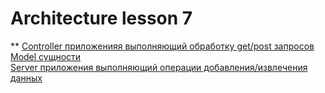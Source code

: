 # Architecture lesson 7
** <a href="https://github.com/Kulik129/Architecture/blob/master/src/main/java/com/example/HW7/controllers/MainController.java">Controller приложенияя выполняющий обработку get/post запросов</a><br>
<a href="https://github.com/Kulik129/Architecture/blob/master/src/main/java/com/example/HW7/models/Employ.java">Model сущности</a><br>
<a href="https://github.com/Kulik129/Architecture/blob/master/src/main/java/com/example/HW7/server/EmployService.java">Server приложения выполняющий операции добавления/извлечения данных</a><br>
 
